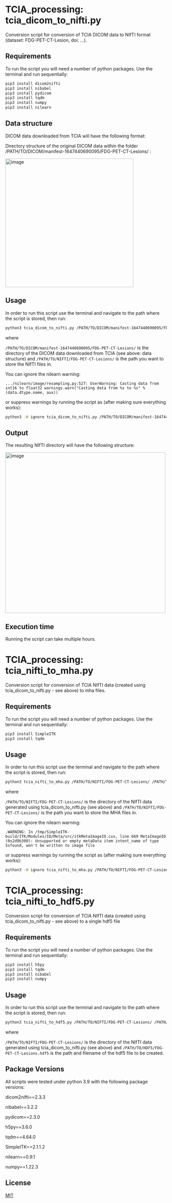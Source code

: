 # TCIA_processing: tcia_dicom_to_nifti.py

Conversion script for conversion of TCIA DICOM data to NIfTI format (dataset: FDG-PET-CT-Lesion, doi: ...).

## Requirements

To run the script you will need a number of python packages. Use the terminal and run sequentially:

```bash
pip3 install dicom2nifti
pip3 install nibabel
pip3 install pydicom
pip3 install tqdm
pip3 install numpy
pip3 install nilearn
```

## Data structure
DICOM data downloaded from TCIA will have the following format:

Directory structure of the original DICOM data within the folder /PATH/TO/DICOM/manifest-1647440690095/FDG-PET-CT-Lesions/ :

<img width="400" alt="image" src="https://user-images.githubusercontent.com/52936169/165639574-58c53bd0-2ff2-4525-9147-f254521840dd.png">


## Usage

In order to run this script use the terminal and navigate to the path where the script is stored, then run:

```bash
python3 tcia_dicom_to_nifti.py /PATH/TO/DICOM/manifest-1647440690095/FDG-PET-CT-Lesions/ /PATH/TO/NIFTI/FDG-PET-CT-Lesions/

```
where

```/PATH/TO/DICOM/manifest-1647440690095/FDG-PET-CT-Lesions/```
is the directory of the DICOM data downloaded from TCIA (see above: data structure) and
```/PATH/TO/NIFTI/FDG-PET-CT-Lesions/```
is the path you want to store the NIfTI files in.

You can ignore the nilearn warning:

```.../nilearn/image/resampling.py:527: UserWarning: Casting data from int16 to float32 warnings.warn("Casting data from %s to %s" % (data.dtype.name, aux))```

or suppress warnings by running the script as (after making sure everything works):

```bash
python3 -W ignore tcia_dicom_to_nifti.py /PATH/TO/DICOM/manifest-1647440690095/FDG-PET-CT-Lesions/ /PATH/TO/NIFTI/FDG-PET-CT-Lesions/
```

## Output
The resulting NIfTI directory will have the following structure:

<img width="500" alt="image" src="https://user-images.githubusercontent.com/52936169/165639700-164c5778-556f-4492-96ed-fa21a9a51603.png">

## Execution time
Running the script can take multiple hours.

# TCIA_processing: tcia_nifti_to_mha.py

Conversion script for conversion of TCIA NIfTI data (created using tcia_dicom_to_nifti.py - see above) to mha files.

## Requirements

To run the script you will need a number of python packages. Use the terminal and run sequentially:

```bash
pip3 install SimpleITK
pip3 install tqdm
```
## Usage

In order to run this script use the terminal and navigate to the path where the script is stored, then run:

```bash
python3 tcia_nifti_to_mha.py /PATH/TO/NIFTI/FDG-PET-CT-Lesions/ /PATH/TO/MHA/FDG-PET-CT-Lesions/
```
where

```/PATH/TO/NIFTI/FDG-PET-CT-Lesions/```
is the directory of the NIfTI data generated using tcia_dicom_to_nifti.py (see above) and
```/PATH/TO/NIFTI/FDG-PET-CT-Lesions/```
is the path you want to store the MHA files in.

You can ignore the nilearn warning:

```.WARNING: In /tmp/SimpleITK-build/ITK/Modules/IO/Meta/src/itkMetaImageIO.cxx, line 669 MetaImageIO (0x2d9b300): Unsupported or empty metaData item intent_name of type Ssfound, won't be written to image file```

or suppress warnings by running the script as (after making sure everything works):

```bash
python3 -W ignore tcia_nifti_to_mha.py /PATH/TO/NIFTI/FDG-PET-CT-Lesions/ /PATH/TO/MHA/FDG-PET-CT-Lesions/
```

# TCIA_processing: tcia_nifti_to_hdf5.py

Conversion script for conversion of TCIA NIfTI data (created using tcia_dicom_to_nifti.py - see above) to a single hdf5 file

## Requirements

To run the script you will need a number of python packages. Use the terminal and run sequentially:

```bash
pip3 install h5py
pip3 install tqdm
pip3 install nibabel
pip3 install numpy
```
## Usage

In order to run this script use the terminal and navigate to the path where the script is stored, then run:

```bash
python3 tcia_nifti_to_hdf5.py /PATH/TO/NIFTI/FDG-PET-CT-Lesions/ /PATH/TO/HDF5/FDG-PET-CT-Lesions.hdf5

```
where

```/PATH/TO/NIFTI/FDG-PET-CT-Lesions/```
is the directory of the NIfTI data generated using tcia_dicom_to_nifti.py (see above) and
```/PATH/TO/HDF5/FDG-PET-CT-Lesions.hdf5```
is the path and filename of the hdf5 file to be created.

## Package Versions
All scripts were tested under python 3.9 with the following package versions:
   
dicom2nifti==2.3.3

nibabel==3.2.2

pydicom==2.3.0

h5py==3.6.0

tqdm==4.64.0

SimpleITK==2.1.1.2

nilearn==0.9.1

numpy==1.22.3

## License
[MIT](https://choosealicense.com/licenses/mit/)
